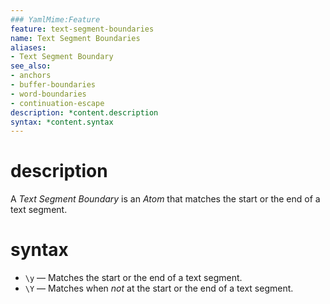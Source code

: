 ```yaml
---
### YamlMime:Feature
feature: text-segment-boundaries
name: Text Segment Boundaries
aliases:
- Text Segment Boundary
see_also:
- anchors
- buffer-boundaries
- word-boundaries
- continuation-escape
description: *content.description
syntax: *content.syntax
---
```

# description
A <dfn>Text Segment Boundary</dfn> is an *Atom* that matches the start or the end of a text segment.

# syntax
- `\y` &mdash; Matches the start or the end of a text segment.
- `\Y` &mdash; Matches when *not* at the start or the end of a text segment.